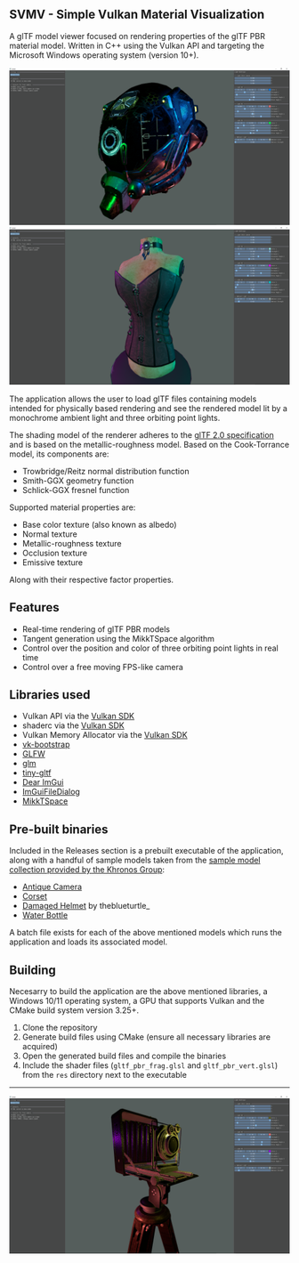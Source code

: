 ## SVMV - Simple Vulkan Material Visualization

A glTF model viewer focused on rendering properties of the glTF PBR material model. Written in C++ using the Vulkan API and targeting the Microsoft Windows operating system (version 10+).

![Rendered "Damaged Helmet" model](screenshots/helmet_full.PNG)
![Rendered "Corset" model](screenshots/corset_full.PNG)

The application allows the user to load glTF files containing models intended for physically based rendering and see the rendered model lit by a monochrome ambient light and three orbiting point lights.

The shading model of the renderer adheres to the [glTF 2.0 specification](https://registry.khronos.org/glTF/specs/2.0/glTF-2.0.html) and is based on the metallic-roughness model. Based on the Cook-Torrance model, its components are:

 - Trowbridge/Reitz normal distribution function
 - Smith-GGX geometry function
 - Schlick-GGX fresnel function

 Supported material properties are:

 - Base color texture (also known as albedo)
 - Normal texture
 - Metallic-roughness texture
 - Occlusion texture
 - Emissive texture
  
Along with their respective factor properties.

## Features

 - Real-time rendering of glTF PBR models
 - Tangent generation using the MikkTSpace algorithm
 - Control over the position and color of three orbiting point lights in real time
 - Control over a free moving FPS-like camera

## Libraries used

 - Vulkan API via the [Vulkan SDK](https://www.lunarg.com/vulkan-sdk/)
 - shaderc via the [Vulkan SDK](https://www.lunarg.com/vulkan-sdk/)
 - Vulkan Memory Allocator via the [Vulkan SDK](https://www.lunarg.com/vulkan-sdk/)
 - [vk-bootstrap](https://github.com/charles-lunarg/vk-bootstrap)
 - [GLFW](https://www.glfw.org/)
 - [glm](https://github.com/g-truc/glm)
 - [tiny-gltf](https://github.com/syoyo/tinygltf)
 - [Dear ImGui](https://github.com/ocornut/imgui)
 - [ImGuiFileDialog](https://github.com/aiekick/ImGuiFileDialog)
 - [MikkTSpace](https://github.com/mmikk/MikkTSpace)

## Pre-built binaries

Included in the Releases section is a prebuilt executable of the application, along with a handful of sample models taken from the [sample model collection provided by the Khronos Group](https://github.com/KhronosGroup/glTF-Sample-Models/tree/main/2.0):

 - [Antique Camera](https://github.com/KhronosGroup/glTF-Sample-Models/tree/main/2.0/AntiqueCamera)
 - [Corset](https://github.com/KhronosGroup/glTF-Sample-Models/tree/main/2.0/Corset)
 - [Damaged Helmet](https://github.com/KhronosGroup/glTF-Sample-Models/tree/main/2.0/DamagedHelmet) by theblueturtle_
 - [Water Bottle](https://github.com/KhronosGroup/glTF-Sample-Models/tree/main/2.0/WaterBottle)

A batch file exists for each of the above mentioned models which runs the application and loads its associated model.

## Building

Necesarry to build the application are the above mentioned libraries, a Windows 10/11 operating system, a GPU that supports Vulkan and the CMake build system version 3.25+.

1. Clone the repository
2. Generate build files using CMake (ensure all necessary libraries are acquired)
3. Open the generated build files and compile the binaries
4. Include the shader files (`gltf_pbr_frag.glsl` and `gltf_pbr_vert.glsl`) from the `res` directory next to the executable

---

![Rendered "Antique Camera" model](screenshots/camera_full.PNG)